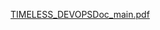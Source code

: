 [TIMELESS_DEVOPSDoc_main.pdf](https://github.com/user-attachments/files/22186835/TIMELESS_DEVOPSDoc_main.pdf)
